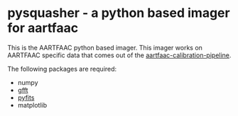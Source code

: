 pysquasher - a python based imager for aartfaac
===============================================

This is the AARTFAAC python based imager. This imager works on AARTFAAC specific data that comes out of the [aartfaac-calibration-pipeline](https://github.com/transientskp/aartfaac-calibration-pipeline).

The following packages are required:

  - numpy
  - [gfft](https://github.com/mrbell/gfft)
  - [pyfits](https://pythonhosted.org/pyfits)
  - matplotlib
